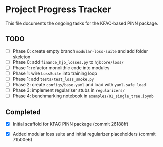 # Project Progress Tracker

This file documents the ongoing tasks for the KFAC-based PINN package.

## TODO
- [ ] Phase 0: create empty branch `modular-loss-suite` and add folder skeleton
- [ ] Phase 0: add `finance_hjb_losses.py` to `hjbcore/loss/`
- [ ] Phase 1: refactor monolithic code into modules
- [ ] Phase 1: wire `LossSuite` into training loop
- [ ] Phase 1: add `tests/test_loss_smoke.py`
- [ ] Phase 2: create `configs/base.yaml` and load with `yaml.safe_load`
- [ ] Phase 3: implement regulariser stubs in `regularizers/`
- [ ] Phase 4: benchmarking notebook in `examples/01_single_tree.ipynb`

## Completed
- [x] Initial scaffold for KFAC PINN package (commit 26188ff)
- [x] Added modular loss suite and initial regularizer placeholders (commit 71b00e6)

